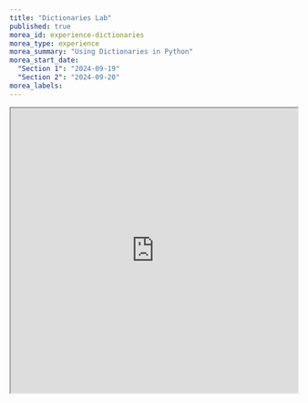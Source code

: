 ```yaml
---
title: "Dictionaries Lab"
published: true
morea_id: experience-dictionaries
morea_type: experience
morea_summary: "Using Dictionaries in Python"
morea_start_date:
  "Section 1": "2024-09-19"
  "Section 2": "2024-09-20"
morea_labels:
---
```

<iframe style="width: 100%; height: 500px;" src="https://docs.google.com/document/d/19U5gcLsAujDx0eLt1A1IGUGjOejwGU42hhTBnYKWfx8/edit?usp=sharing&ouid=111266444389082827702&rtpof=true&sd=true">
